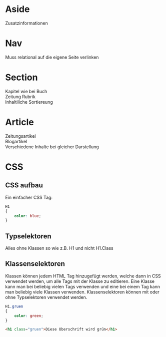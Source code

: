 # Aside
Zusatzinformationen

# Nav
Muss relational auf die eigene Seite verlinken
    
# Section
Kapitel wie bei Buch <br>
Zeitung Rubrik <br>
Inhaltiliche Sortiereung 

# Article
Zeitungsartikel <br>
Blogartikel <br>
Verschiedene Inhalte bei gleicher Darstellung

# CSS

## CSS aufbau
Ein einfacher CSS Tag: <br>
```css 
H1
{
    color: blue;
}
```
## Typselektoren
Alles ohne Klassen so wie z.B. H1 und nicht H1.Class

## Klassenselektoren
Klassen können jedem HTML Tag hinzugefügt werden, welche dann in CSS verwendet werden, um alle Tags mit der Klasse zu editieren. Eine Klasse kann man bei beliebig vielen Tags verwenden und eine bei einem Tag kann man beliebig viele Klassen verwenden. Klassenselektoren können mit oder ohne Typselektoren verwendet werden.
```css
H1.gruen
{
    color: green;
}
```
```html
<h1 class="gruen">Diese Überschrift wird grün</h1>
```